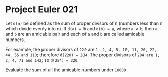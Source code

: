 # Project Euler 021

Let `d(n)` be defined as the sum of proper divisors of n 
(numbers less than n which divide evenly into n).
If `d(a) = b` and `d(b) = a`, where `a ≠ b`, then `a` and `b`
are an amicable pair and each of `a` and `b` are called amicable numbers.

For example, the proper divisors of `220` are `1, 2, 4, 5, 10, 11, 20, 22, 44, 55 and 110`; 
therefore `d(220) = 284`. The proper divisors of `284 are 1, 2, 4, 71 and 142`; so `d(284) = 220`.

Evaluate the sum of all the amicable numbers under `10000`.